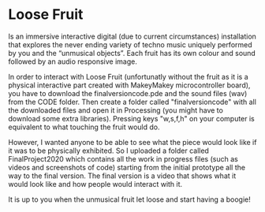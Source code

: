 # Loose Fruit
Is an immersive interactive digital (due to current circumstances) installation that explores the never ending variety of techno music uniquely performed by you and the “unmusical objects”. Each fruit has its own colour and sound followed by an audio responsive image. 

In order to interact with Loose Fruit (unfortunatly without the fruit as it is a physical interactive part created with MakeyMakey microcontroller board), you have to download the finalversioncode.pde and the sound files (wav) from the CODE folder. Then create a folder called "finalversioncode" with all the downloaded files and open it in Processing (you might have to download some extra libraries). Pressing keys "w,s,f,h" on your computer is equivalent to what touching the fruit would do. 

However, I wanted anyone to be able to see what the piece would look like if it was to be physically exhibited. So I uploaded a folder called FinalProject2020 which contains all the work in progress files (such as videos and screenshots of code) starting from the initial prototype all the way to the final version. The final version is a video that shows what it would look like and how people would interact with it. 

It is up to you when the unmusical fruit let loose and start having a boogie!
